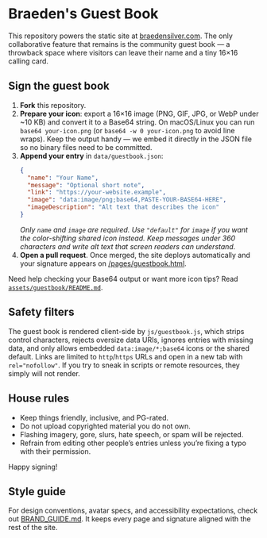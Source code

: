 # Braeden's Guest Book

This repository powers the static site at [braedensilver.com](https://braedensilver.com). The only collaborative feature that remains is the community guest book — a throwback space where visitors can leave their name and a tiny 16×16 calling card.

## Sign the guest book

1. **Fork** this repository.
2. **Prepare your icon**: export a 16×16 image (PNG, GIF, JPG, or WebP under ~10&nbsp;KB) and convert it to a Base64 string. On macOS/Linux you can run `base64 your-icon.png` (or `base64 -w 0 your-icon.png` to avoid line wraps). Keep the output handy — we embed it directly in the JSON file so no binary files need to be committed.
3. **Append your entry** in `data/guestbook.json`:
   ```json
   {
     "name": "Your Name",
     "message": "Optional short note",
     "link": "https://your-website.example",
     "image": "data:image/png;base64,PASTE-YOUR-BASE64-HERE",
     "imageDescription": "Alt text that describes the icon"
   }
   ```
   *Only `name` and `image` are required. Use `"default"` for `image` if you want the color-shifting shared icon instead. Keep messages under 360 characters and write alt text that screen readers can understand.*
4. **Open a pull request**. Once merged, the site deploys automatically and your signature appears on [/pages/guestbook.html](https://braedensilver.com/pages/guestbook.html).

Need help checking your Base64 output or want more icon tips? Read [`assets/guestbook/README.md`](assets/guestbook/README.md).

## Safety filters

The guest book is rendered client-side by `js/guestbook.js`, which strips control characters, rejects oversize data URIs, ignores entries with missing data, and only allows embedded `data:image/*;base64` icons or the shared default. Links are limited to `http`/`https` URLs and open in a new tab with `rel="nofollow"`. If you try to sneak in scripts or remote resources, they simply will not render.

## House rules

- Keep things friendly, inclusive, and PG-rated.
- Do not upload copyrighted material you do not own.
- Flashing imagery, gore, slurs, hate speech, or spam will be rejected.
- Refrain from editing other people’s entries unless you’re fixing a typo with their permission.

Happy signing!

## Style guide

For design conventions, avatar specs, and accessibility expectations, check out [BRAND_GUIDE.md](./BRAND_GUIDE.md). It keeps every page and signature aligned with the rest of the site.
